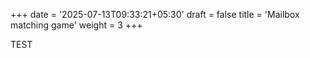 +++
date = '2025-07-13T09:33:21+05:30'
draft = false
title = 'Mailbox  matching game'
weight = 3
+++

TEST

